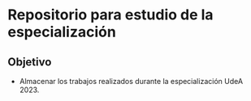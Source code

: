 Repositorio para estudio de la especialización 
==============================================
Objetivo
--------
* Almacenar los trabajos realizados durante la especialización UdeA 2023.

